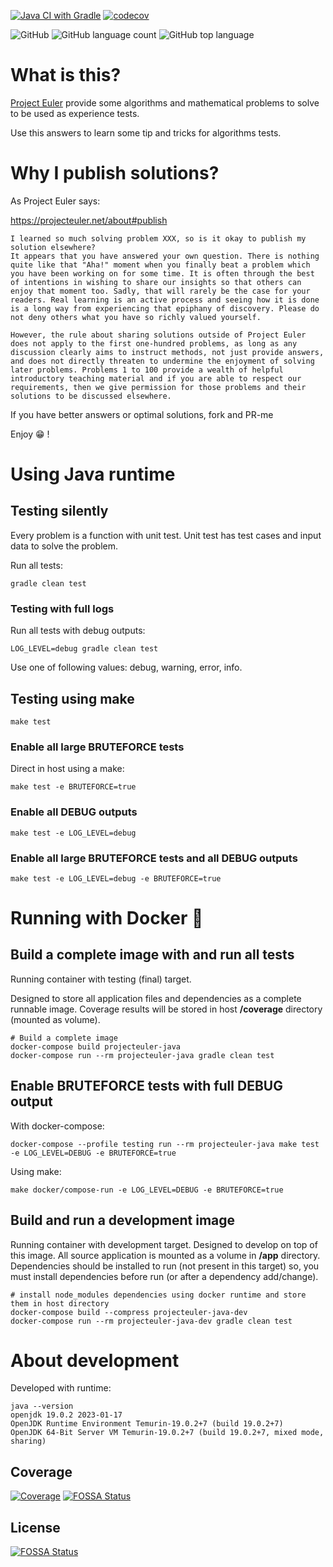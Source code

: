 [![Java CI with Gradle](https://github.com/sir-gon/projecteuler-java/actions/workflows/gradle.yml/badge.svg?branch=main)](https://github.com/sir-gon/projecteuler-java/actions/workflows/gradle.yml) [![codecov](https://codecov.io/gh/sir-gon/projecteuler-java/branch/main/graph/badge.svg?token=7QAS85D3HB)](https://codecov.io/gh/sir-gon/projecteuler-java)

![GitHub](https://img.shields.io/github/license/sir-gon/projecteuler-java) ![GitHub language count](https://img.shields.io/github/languages/count/sir-gon/projecteuler-java) ![GitHub top language](https://img.shields.io/github/languages/top/sir-gon/projecteuler-java)

# What is this?

[Project Euler](https://projecteuler.net/) provide some algorithms and mathematical problems to solve to be used as experience tests.

Use this answers to learn some tip and tricks for algorithms tests.

# Why I publish solutions?

As Project Euler says:

https://projecteuler.net/about#publish


```
I learned so much solving problem XXX, so is it okay to publish my solution elsewhere?
It appears that you have answered your own question. There is nothing quite like that "Aha!" moment when you finally beat a problem which you have been working on for some time. It is often through the best of intentions in wishing to share our insights so that others can enjoy that moment too. Sadly, that will rarely be the case for your readers. Real learning is an active process and seeing how it is done is a long way from experiencing that epiphany of discovery. Please do not deny others what you have so richly valued yourself.

However, the rule about sharing solutions outside of Project Euler does not apply to the first one-hundred problems, as long as any discussion clearly aims to instruct methods, not just provide answers, and does not directly threaten to undermine the enjoyment of solving later problems. Problems 1 to 100 provide a wealth of helpful introductory teaching material and if you are able to respect our requirements, then we give permission for those problems and their solutions to be discussed elsewhere.
```


If you have better answers or optimal solutions, fork and PR-me

Enjoy 😁 !

# Using Java runtime

## Testing silently

Every problem is a function with unit test.
Unit test has test cases and input data to solve the problem.

Run all tests:

```
gradle clean test
```

### Testing with full logs

Run all tests with debug outputs:

```
LOG_LEVEL=debug gradle clean test
```

Use one of following values: debug, warning, error, info.

## Testing using make

```
make test
```

### Enable all large BRUTEFORCE tests

Direct in host using a make:

```
make test -e BRUTEFORCE=true
```

### Enable all DEBUG outputs


```
make test -e LOG_LEVEL=debug
```

### Enable all large BRUTEFORCE tests and all DEBUG outputs

```
make test -e LOG_LEVEL=debug -e BRUTEFORCE=true
```

# Running with Docker 🐳

## Build a complete image with and run all tests
Running container with testing (final) target.

Designed to store all application files and dependencies as a complete runnable image.
Coverage results will be stored in host **/coverage** directory (mounted as volume).

```
# Build a complete image
docker-compose build projecteuler-java
docker-compose run --rm projecteuler-java gradle clean test
```

## Enable BRUTEFORCE tests with full DEBUG output

With docker-compose:

```
docker-compose --profile testing run --rm projecteuler-java make test -e LOG_LEVEL=DEBUG -e BRUTEFORCE=true
```

Using make:
```
make docker/compose-run -e LOG_LEVEL=DEBUG -e BRUTEFORCE=true
```

## Build and run a development image

Running container with development target.
Designed to develop on top of this image. All source application is mounted as a volume in **/app** directory.
Dependencies should be installed to run (not present in this target) so, you must install dependencies before run (or after a dependency add/change).

```
# install node_modules dependencies using docker runtime and store them in host directory
docker-compose build --compress projecteuler-java-dev
docker-compose run --rm projecteuler-java-dev gradle clean test
```

# About development

Developed with runtime:

```
java --version
openjdk 19.0.2 2023-01-17
OpenJDK Runtime Environment Temurin-19.0.2+7 (build 19.0.2+7)
OpenJDK 64-Bit Server VM Temurin-19.0.2+7 (build 19.0.2+7, mixed mode, sharing)
```

## Coverage
[![Coverage](https://codecov.io/gh/sir-gon/projecteuler-java/branch/main/graphs/tree.svg?token=7QAS85D3HB)](https://codecov.io/gh/sir-gon/projecteuler-java)
[![FOSSA Status](https://app.fossa.com/api/projects/git%2Bgithub.com%2Fsir-gon%2Fprojecteuler-java.svg?type=shield)](https://app.fossa.com/projects/git%2Bgithub.com%2Fsir-gon%2Fprojecteuler-java?ref=badge_shield)


## License
[![FOSSA Status](https://app.fossa.com/api/projects/git%2Bgithub.com%2Fsir-gon%2Fprojecteuler-java.svg?type=large)](https://app.fossa.com/projects/git%2Bgithub.com%2Fsir-gon%2Fprojecteuler-java?ref=badge_large)